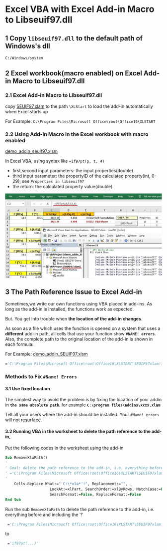 #  Excel VBA with  Excel Add-in Macro to Libseuif97.dll   

## 1 Copy `libseuif97.dll` to the default path of Windows's dll

    C:/Windows/system

## 2 Excel workbook(macro enabled) on Excel Add-in Macro to Libseuif97.dll

### 2.1 Excel Add-in Macro to Libseuif97.dll

copy [SEUIF97.xlam](./SEUIF97.xlam) to the path `\XLStart` to load the add-in automatically when Excel starts up
   
   For Example: `C:\Program Files\Microsoft Office\root\Office16\XLSTART`

### 2.2 Using Add-in Macro in the  Excel workbook with macro enabled 

[demo_addin_seuif97.xlsm](./demo_addin_seuif97.xlsm)

In Excel VBA, using syntax like `=if97pt(p, t, 4)`

* first,second input parameters: the input properties(double)
* third input parameter: the propertyID of the calculated property(int, 0-29), see `Properties in libseuif97`
* the return: the calculated property value(double)

![demo_addin](./img/demo_addin.jpg)

## 3 The Path Reference Issue to Excel Add-in 

Sometimes,we write our own functions using VBA placed in add-ins. As long as the add-in is installed, the functions work as expected. 

But. You get into trouble when **the location of the add-in changes**.

As soon as a file which uses the function is opened on a system that uses a **different** add-in path, all cells that use your function show **`#NAME! errors`**. Also, the complete path to the original location of the add-in is shown in each formula:

For Example: [demo_addin_SEUIF97.xlsm](./demo_addin_SEUIF97.xlsm)

```vb
='C:\Program Files\Microsoft Office\root\Office16\XLSTART\SEUIF97xlam!if97pt(A1,A2,4)
```

### Methods to Fix `#Name! Errors`

#### 3.1 Use fixed location

The simplest way to avoid the problem is by fixing the location of your addin in **`the same absolute path`**.  for example **`C:\program files\addins\xxxx.xlam`**

Tell all your users where the add-in should be installed. Your `#Name! errors` will not resurface.

#### 3.2 Running VBA in the worksheet to delete the path reference to the add-in,

Put the following codes in the worksheet using the add-in

```vb
Sub RemoveXlaPath()
'
' Goal: delete the path reference to the add-in, i.e. everything before and including the '!'
' ='C:\Program Files\Microsoft Office\root\Office16\XLSTART\SEUIF97xlam!if97pt(...)'
'
    Cells.Replace What:="'C:\*xla*'!", Replacement:="", _
                    LookAt:=xlPart, SearchOrder:=xlByRows, MatchCase:=False, _
                    SearchFormat:=False, ReplaceFormat:=False
End Sub
```

Run the sub `RemoveXlaPath` to delete the path reference to the add-in, i.e. everything before and including the '!'

```vb
 ='C:\Program Files\Microsoft Office\root\Office16\XLSTART\SEUIF97xlam!if97pt(...)'
```
to 

```vb
 ='if97pt(...)'
```
